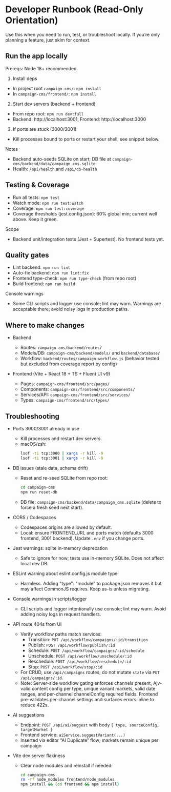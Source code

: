 # Developer Runbook (Read-Only Orientation)

Use this when you need to run, test, or troubleshoot locally. If you’re only planning a feature, just skim for context.

## Run the app locally

Prereqs: Node 18+ recommended.

1) Install deps
- In project root `campaign-cms/`: `npm install`
- In `campaign-cms/frontend/`: `npm install`

2) Start dev servers (backend + frontend)
- From repo root: `npm run dev:full`
- Backend: http://localhost:3001, Frontend: http://localhost:3000

3) If ports are stuck (3000/3001)
- Kill processes bound to ports or restart your shell; see snippet below.

Notes
- Backend auto-seeds SQLite on start; DB file at `campaign-cms/backend/data/campaign_cms.sqlite`
- Health: `/api/health` and `/api/db-health`

## Testing & Coverage

- Run all tests: `npm test`
- Watch mode: `npm run test:watch`
- Coverage: `npm run test:coverage`
- Coverage thresholds (jest.config.json): 60% global min; current well above. Keep it green.

Scope
- Backend unit/integration tests (Jest + Supertest). No frontend tests yet.

## Quality gates

- Lint backend: `npm run lint`
- Auto-fix backend: `npm run lint:fix`
- Frontend type-check: `npm run type-check` (from repo root)
- Build frontend: `npm run build`

Console warnings
- Some CLI scripts and logger use console; lint may warn. Warnings are acceptable there; avoid noisy logs in production paths.

## Where to make changes

- Backend
   - Routes: `campaign-cms/backend/routes/`
   - Models/DB: `campaign-cms/backend/models/` and `backend/database/`
   - Workflow: `backend/routes/campaign-workflow.js` (behavior tested but excluded from coverage report by config)

- Frontend (Vite + React 18 + TS + Fluent UI v9)
   - Pages: `campaign-cms/frontend/src/pages/`
   - Components: `campaign-cms/frontend/src/components/`
   - Services/API: `campaign-cms/frontend/src/services/`
   - Types: `campaign-cms/frontend/src/types/`

## Troubleshooting

- Ports 3000/3001 already in use
   - Kill processes and restart dev servers.
   - macOS/zsh:
      ```bash
      lsof -ti tcp:3000 | xargs -r kill -9
      lsof -ti tcp:3001 | xargs -r kill -9
      ```

- DB issues (stale data, schema drift)
   - Reset and re-seed SQLite from repo root:
      ```bash
      cd campaign-cms
      npm run reset-db
      ```
   - DB file: `campaign-cms/backend/data/campaign_cms.sqlite` (delete to force a fresh seed next start).

- CORS / Codespaces
   - Codespaces origins are allowed by default.
   - Local: ensure FRONTEND_URL and ports match (defaults 3000 frontend, 3001 backend). Update `.env` if you change ports.

- Jest warnings: sqlite in-memory deprecation
   - Safe to ignore for now; tests use in-memory SQLite. Does not affect local dev DB.

- ESLint warning about eslint.config.js module type
   - Harmless. Adding "type": "module" to package.json removes it but may affect CommonJS requires. Keep as-is unless migrating.

- Console warnings in scripts/logger
   - CLI scripts and logger intentionally use console; lint may warn. Avoid adding noisy logs in request handlers.

- API route 404s from UI
   - Verify workflow paths match services:
      - Transition: `PUT /api/workflow/campaigns/:id/transition`
      - Publish: `POST /api/workflow/publish/:id`
      - Schedule: `POST /api/workflow/campaigns/:id/schedule`
      - Unschedule: `POST /api/workflow/unschedule/:id`
      - Reschedule: `POST /api/workflow/reschedule/:id`
      - Stop: `POST /api/workflow/stop/:id`
   - For CRUD, use `/api/campaigns` routes; do not mutate `state` via `PUT /api/campaigns/:id`.
   - Note: Server-side workflow gating enforces channels present, Ajv-valid content config per type, unique variant markets, valid date ranges, and per-channel channelConfig required fields. Frontend pre-validates per-channel settings and surfaces errors inline to reduce 422s.
 
- AI suggestions
   - Endpoint: `POST /api/ai/suggest` with body `{ type, sourceConfig, targetMarket }`
   - Frontend service: `aiService.suggestVariant(...)`
   - Inserted via editor “AI Duplicate” flow; markets remain unique per campaign

- Vite dev server flakiness
   - Clear node modules and reinstall if needed:
      ```bash
      cd campaign-cms
      rm -rf node_modules frontend/node_modules
      npm install && (cd frontend && npm install)
      ```
